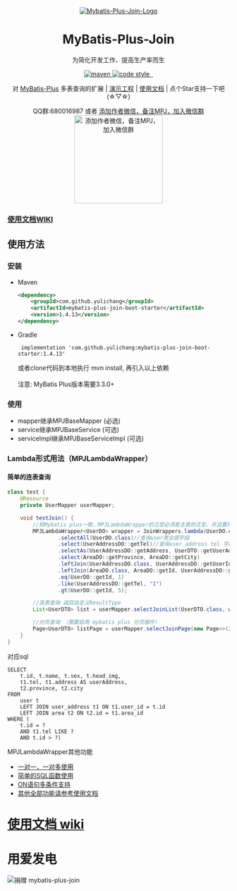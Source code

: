 <!--suppress HtmlDeprecatedAttribute -->
<p align="center">
  <a href="https://github.com/yulichang/mybatis-plus-join" target="_blank">
   <img alt="Mybatis-Plus-Join-Logo" src="https://foruda.gitee.com/images/1714756037858567246/8b0258f5_2020985.png">
  </a>
</p>
<h1 align="center">MyBatis-Plus-Join</h1>
<p align="center">
  为简化开发工作、提高生产率而生
</p>
<p align="center">
  <a href="https://central.sonatype.com/artifact/com.github.yulichang/mybatis-plus-join-boot-starter">
    <img alt="maven" src="https://img.shields.io/maven-central/v/com.github.yulichang/mybatis-plus-join-boot-starter.svg?style=flat-square">
  </a>
  <a href="https://www.apache.org/licenses/LICENSE-2.0">
    <img alt="code style" src="https://img.shields.io/badge/license-Apache%202-4EB1BA.svg?style=flat-square">
  </a>
  <a href="https://github.com/yulichang/mybatis-plus-join" target="_blank">
    <img src="https://img.shields.io/github/stars/yulichang/mybatis-plus-join.svg?style=social&label=Stars" alt=""/>
  </a>
  <a href="https://gitee.com/best_handsome/mybatis-plus-join" target="_blank">
    <img src="https://gitee.com/best_handsome/mybatis-plus-join/badge/star.svg?theme=dark" alt=""/>
  </a>
</p>
<p align="center">
对 <a href="https://gitee.com/baomidou/mybatis-plus" target="_blank">MyBatis-Plus</a> 多表查询的扩展 |
<a href="https://gitee.com/best_handsome/mybatis-plus-join-demo" target="_blank">演示工程</a> |
<a href="https://yulichang.github.io/mybatis-plus-join-doc/" target="_blank">使用文档</a> |
点个Star支持一下吧 (☆▽☆)
</p>

<p align="center">
QQ群:680016987  或者 
<a href="https://gitee.com/best_handsome/mybatis-plus-join/issues/I65N2M" target="_blank">添加作者微信，备注MPJ，加入微信群</a>  
<br/>
<img width="200px" height="200px" src="https://foruda.gitee.com/images/1714756135330585984/bcc86eb0_2020985.png"  alt="添加作者微信，备注MPJ，加入微信群"/>
</p>

### <a href="https://yulichang.github.io/mybatis-plus-join-doc/" target="_blank">使用文档WIKI</a>

## 使用方法

### 安装

- Maven
  ```xml
  <dependency>
      <groupId>com.github.yulichang</groupId>
      <artifactId>mybatis-plus-join-boot-starter</artifactId>
      <version>1.4.13</version>
  </dependency>
  ```
- Gradle
  ```
   implementation 'com.github.yulichang:mybatis-plus-join-boot-starter:1.4.13'
  ```
  或者clone代码到本地执行 mvn install, 再引入以上依赖  
  <br>
  注意: MyBatis Plus版本需要3.3.0+
  <br>

### 使用

* mapper继承MPJBaseMapper (必选)
* service继承MPJBaseService (可选)
* serviceImpl继承MPJBaseServiceImpl (可选)

### Lambda形式用法（MPJLambdaWrapper）

#### 简单的连表查询

```java
class test {
    @Resource
    private UserMapper userMapper;

    void testJoin() {
        //和Mybatis plus一致，MPJLambdaWrapper的泛型必须是主表的泛型，并且要用主表的Mapper来调用
        MPJLambdaWrapper<UserDO> wrapper = JoinWrappers.lambda(UserDO.class)
                .selectAll(UserDO.class)//查询user表全部字段
                .select(UserAddressDO::getTel)//查询user_address tel 字段
                .selectAs(UserAddressDO::getAddress, UserDTO::getUserAddress)//别名
                .select(AreaDO::getProvince, AreaDO::getCity)
                .leftJoin(UserAddressDO.class, UserAddressDO::getUserId, UserDO::getId)
                .leftJoin(AreaDO.class, AreaDO::getId, UserAddressDO::getAreaId)
                .eq(UserDO::getId, 1)
                .like(UserAddressDO::getTel, "1")
                .gt(UserDO::getId, 5);

        //连表查询 返回自定义ResultType
        List<UserDTO> list = userMapper.selectJoinList(UserDTO.class, wrapper);

        //分页查询 （需要启用 mybatis plus 分页插件）
        Page<UserDTO> listPage = userMapper.selectJoinPage(new Page<>(2, 10), UserDTO.class, wrapper);
    }
}
```

对应sql

```
SELECT  
    t.id, t.name, t.sex, t.head_img, 
    t1.tel, t1.address AS userAddress,
    t2.province, t2.city 
FROM 
    user t 
    LEFT JOIN user_address t1 ON t1.user_id = t.id 
    LEFT JOIN area t2 ON t2.id = t1.area_id 
WHERE (
    t.id = ? 
    AND t1.tel LIKE ? 
    AND t.id > ?)
```

MPJLambdaWrapper其他功能

* <a href="https://yulichang.github.io/mybatis-plus-join-doc/pages/core/lambda/select/selectCollection.html" target="_blank">
  一对一，一对多使用</a>
* <a href="https://yulichang.github.io/mybatis-plus-join-doc/pages/core/lambda/select/selectFunc.html" target="_blank">简单的SQL函数使用</a>
* <a href="https://yulichang.github.io/mybatis-plus-join-doc/pages/core/lambda/join/leftJoin.html" target="_blank">ON语句多条件支持</a>
* <a href="https://yulichang.github.io/mybatis-plus-join-doc/" target="_blank">其他全部功能请参考使用文档</a>

# <a href="https://yulichang.github.io/mybatis-plus-join-doc" target="_blank">使用文档 wiki</a>
# 用爱发电
![捐赠 mybatis-plus-join](https://foruda.gitee.com/images/1717191488951888381/8463cfcd_2020985.png "支持一下mybatis-plus-join")
